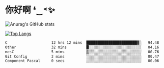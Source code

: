 # 你好啊 ❛‿˂✨

![Anurag's GitHub stats](https://github-readme-stats.vercel.app/api?username=ZombieFly&count_private=true&show_icons=true)

[![Top Langs](https://github-readme-stats.vercel.app/api/top-langs/?username=ZombieFly&layout=compact&count_private=true&hide=Ruby,makefile)](https://github.com/anuraghazra/github-readme-stats)

<!--START_SECTION:waka-->

```txt
C                    12 hrs 12 mins  ███████████████████████▓░   94.48 %
Other                32 mins         █░░░░░░░░░░░░░░░░░░░░░░░░   04.16 %
nesC                 5 mins          ▒░░░░░░░░░░░░░░░░░░░░░░░░   00.76 %
Git Config           3 mins          ░░░░░░░░░░░░░░░░░░░░░░░░░   00.47 %
Component Pascal     0 secs          ░░░░░░░░░░░░░░░░░░░░░░░░░   00.06 %
```

<!--END_SECTION:waka-->
